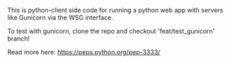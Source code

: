 This is python-client side code for running a python web app with servers like Gunicorn via the WSG interface. 

To test with gunicorn, clone the repo and checkout 'feat/test_gunicorn' branch!

Read more here: https://peps.python.org/pep-3333/
